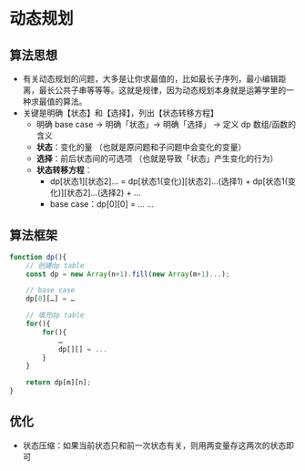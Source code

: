 # 动态规划

## 算法思想

* 有关动态规划的问题，大多是让你求最值的，比如最长子序列，最小编辑距离，最长公共子串等等等。这就是规律，因为动态规划本身就是运筹学里的一种求最值的算法。
* 关键是明确【状态】和【选择】，列出【状态转移方程】
  * 明确 base case -&gt; 明确「状态」-&gt; 明确「选择」 -&gt; 定义 dp 数组/函数的含义
  * **状态**：变化的量 （也就是原问题和子问题中会变化的变量）
  * **选择**：前后状态间的可选项 （也就是导致「状态」产生变化的行为）
  * **状态转移方程**：
    * dp\[状态1\]\[状态2\]… = dp\[状态1\(变化\)\]\[状态2\]…\(选择1\) + dp\[状态1\(变化\)\]\[状态2\]…\(选择2\) + ...
    * base case：dp\[0\]\[0\] = … ...

## 算法框架

```javascript
function dp(){ 
    // 创建dp table
    const dp = new Array(n+1).fill(new Array(m+1)...);

    // base case
    dp[0][…] = …

    // 填充dp table
    for(){
        for(){
            …
            dp[][] = ...
        }
    }

    return dp[m][n];
}
```

## 优化

* 状态压缩：如果当前状态只和前一次状态有关，则用两变量存这两次的状态即可



